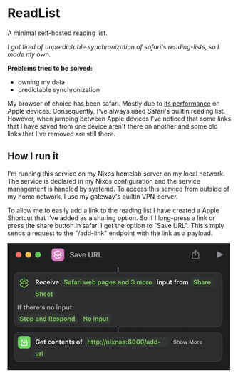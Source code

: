 # ReadList
A minimal self-hosted reading list. 

*I got tired of unpredictable synchronization of safari's reading-lists, so I made my own.*

**Problems tried to be solved:**
- owning my data
- predictable synchronization

My browser of choice has been safari. Mostly due to [its performance](https://miro.medium.com/v2/resize:fit:1400/format:webp/1*Wypare7p0SZ19mMutFaB_A.png) on Apple devices. Consequently, I've always used Safari's builtin reading list. However, when jumping between Apple devices I've noticed that some links that I have saved from one device aren't there on another and some old links that I've removed are still there.

## How I run it
I'm running this service on my Nixos homelab server on my local network. The service is declared in my Nixos configuration and the service management is handled by systemd. To access this service from outside of my home network, I use my gateway's builtin VPN-server.

To allow me to easily add a link to the reading list I have created a Apple Shortcut that I've added as a sharing option. So if I long-press a link or press the share button in safari I get the option to "Save URL". This simply sends a request to the "/add-link" endpoint with the link as a payload.


<img src="/assets/save-url-shortcut.jpg" width="500" alt="Apple Shortcut">
